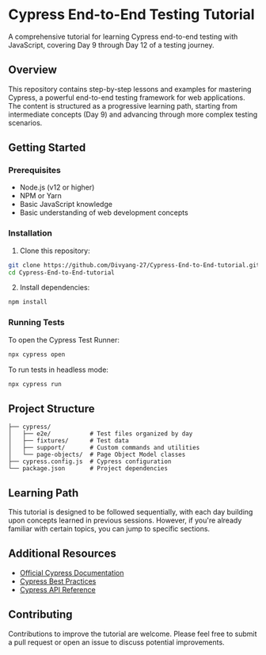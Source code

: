 # Cypress End-to-End Testing Tutorial

A comprehensive tutorial for learning Cypress end-to-end testing with JavaScript, covering Day 9 through Day 12 of a testing journey.

## Overview

This repository contains step-by-step lessons and examples for mastering Cypress, a powerful end-to-end testing framework for web applications. The content is structured as a progressive learning path, starting from intermediate concepts (Day 9) and advancing through more complex testing scenarios.


## Getting Started

### Prerequisites
- Node.js (v12 or higher)
- NPM or Yarn
- Basic JavaScript knowledge
- Basic understanding of web development concepts

### Installation

1. Clone this repository:
```bash
git clone https://github.com/Divyang-27/Cypress-End-to-End-tutorial.git
cd Cypress-End-to-End-tutorial
```

2. Install dependencies:
```bash
npm install
```

### Running Tests

To open the Cypress Test Runner:
```bash
npx cypress open
```

To run tests in headless mode:
```bash
npx cypress run
```

## Project Structure

```
├── cypress/
│   ├── e2e/           # Test files organized by day
│   ├── fixtures/      # Test data
│   ├── support/       # Custom commands and utilities
│   └── page-objects/  # Page Object Model classes
├── cypress.config.js  # Cypress configuration
└── package.json       # Project dependencies
```

## Learning Path

This tutorial is designed to be followed sequentially, with each day building upon concepts learned in previous sessions. However, if you're already familiar with certain topics, you can jump to specific sections.

## Additional Resources

- [Official Cypress Documentation](https://docs.cypress.io/)
- [Cypress Best Practices](https://docs.cypress.io/guides/references/best-practices)
- [Cypress API Reference](https://docs.cypress.io/api/table-of-contents)

## Contributing

Contributions to improve the tutorial are welcome. Please feel free to submit a pull request or open an issue to discuss potential improvements.


